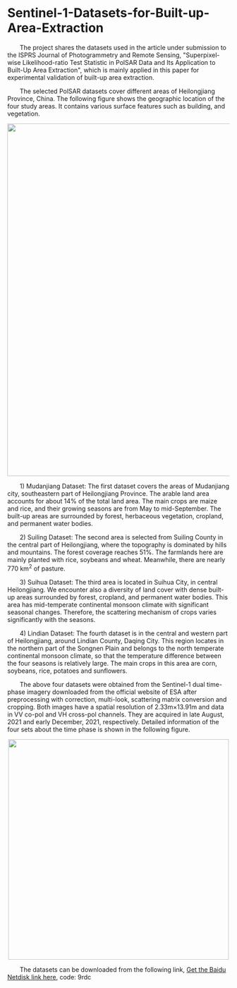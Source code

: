 # Sentinel-1-Datasets-for-Built-up-Area-Extraction
<p style="text-align:justify; text-justify:inter-ideograph;">

&emsp;&emsp;The project shares the datasets used in the article under submission to the ISPRS Journal of Photogrammetry and Remote Sensing, "Superpixel-wise Likelihood-ratio Test Statistic in PolSAR Data and Its Application to Built-Up Area Extraction", which is mainly applied in this paper for experimental validation of built-up area extraction.

&emsp;&emsp;The selected PolSAR datasets cover different areas of Heilongjiang Province, China. The following figure shows the geographic location of the four study areas. It contains various surface features such as building, and vegetation.

<div align=center>
<img src="https://github.com/SunXJ7/Sentinel-1-Dataset-for-Built-up-Area-Extraction-1/blob/main/Pictures/Study%20Areas.png" width="800px">
</div>

&emsp;&emsp;1) Mudanjiang Dataset: The first dataset covers the areas of Mudanjiang city, southeastern part of Heilongjiang Province. The arable land area accounts for about 14% of the total land area. The main crops are maize and rice, and their growing seasons are from May to mid-September. The built-up areas are surrounded by forest, herbaceous vegetation, cropland, and permanent water bodies.

&emsp;&emsp;2) Suiling Dataset: The second area is selected from Suiling County in the central part of Heilongjiang, where the topography is dominated by hills and mountains. The forest coverage reaches 51%. The farmlands here are mainly planted with rice, soybeans and wheat. Meanwhile, there are nearly 770 km<sup>2</sup> of pasture.

&emsp;&emsp;3) Suihua Dataset: The third area is located in Suihua City, in central Heilongjiang. We encounter also a diversity of land cover with dense built-up areas surrounded by forest, cropland, and permanent water bodies. This area has mid-temperate continental monsoon climate with significant seasonal changes. Therefore, the scattering mechanism of crops varies significantly with the seasons. 

&emsp;&emsp;4) Lindian Dataset: The fourth dataset is in the central and western part of Heilongjiang, around Lindian County, Daqing City. This region locates in the northern part of the Songnen Plain and belongs to the north temperate continental monsoon climate, so that the temperature difference between the four seasons is relatively large. The main crops in this area are corn, soybeans, rice, potatoes and sunflowers.

&emsp;&emsp;The above four datasets were obtained from the Sentinel-1 dual time-phase imagery downloaded from the official website of ESA after preprocessing with correction, multi-look, scattering matrix conversion and cropping. Both images have a spatial resolution of 2.33m×13.91m and data in VV co-pol and VH cross-pol channels. They are acquired in late August, 2021 and early December, 2021, respectively. Detailed information of the four sets about the time phase is shown in the following figure.  

<div align=center>
<img src="https://github.com/SunXJ7/Sentinel-1-Dataset-for-Built-up-Area-Extraction-1/blob/main/Pictures/Detailed%20Information%20of%20The%20Four%20Sets.png" width="500px">
</div>

&emsp;&emsp;The datasets can be downloaded from the following link, [Get the Baidu Netdisk link here](https://pan.baidu.com/s/1f7KRKpZLLz4rLVBD7ib6Pg?pwd=9rdc),
code: 9rdc 

</p>
